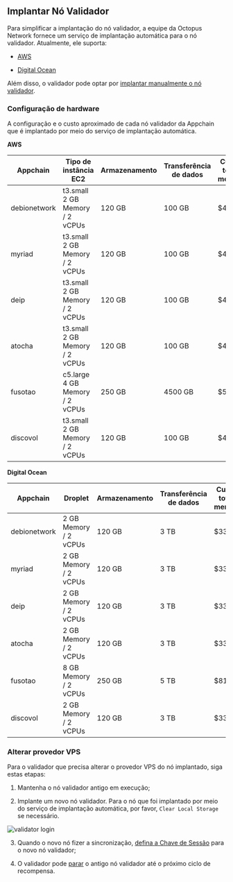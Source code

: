 ## Implantar Nó Validador

Para simplificar a implantação do nó validador, a equipe da Octopus Network fornece um serviço de implantação automática para o nó validador. Atualmente, ele suporta: 

* [AWS](https://docs.oct.network/maintain/validator-deploy-aws.html)

* [Digital Ocean](https://docs.oct.network/maintain/validator-deploy-do.html) 

Além disso, o validador pode optar por [implantar manualmente o nó validador](./validator-deploy-manually.md).

### Configuração de hardware

A configuração e o custo aproximado de cada nó validador da Appchain que é implantado por meio do serviço de implantação automática.

**AWS**

| Appchain | Tipo de instância EC2  | Armazenamento | Transferência de dados | Custo total mensal |
|------|------|------|------|------|
| debionetwork | t3.small 2 GB Memory / 2 vCPUs  | 120 GB | 100 GB | $45 |
| myriad | t3.small 2 GB Memory / 2 vCPUs  | 120 GB | 100 GB | $45 |
| deip | t3.small 2 GB Memory / 2 vCPUs  | 120 GB | 100 GB | $45 |
| atocha | t3.small 2 GB Memory / 2 vCPUs | 120 GB | 100 GB | $45 |
| fusotao | c5.large 4 GB Memory / 2 vCPUs  | 250 GB | 4500 GB | $509 |
| discovol | t3.small 2 GB Memory / 2 vCPUs | 120 GB | 100 GB | $45 |


**Digital Ocean**

| Appchain | Droplet  | Armazenamento | Transferência de dados | Custo total mensal |
|------|------|------|------|------|
| debionetwork | 2 GB Memory / 2 vCPUs  | 120 GB | 3 TB | $33 |
| myriad | 2 GB Memory / 2 vCPUs  | 120 GB | 3 TB | $33 |
| deip | 2 GB Memory / 2 vCPUs  | 120 GB | 3 TB | $33 |
| atocha | 2 GB Memory / 2 vCPUs | 120 GB | 3 TB | $33 |
| fusotao |  8 GB Memory / 2 vCPUs  | 250 GB | 5 TB | $81 |
| discovol |  2 GB Memory / 2 vCPUs | 120 GB | 3 TB | $33 |

### Alterar provedor VPS

Para o validador que precisa alterar o provedor VPS do nó implantado, siga estas etapas:

1. Mantenha o nó validador antigo em execução;

2. Implante um novo nó validador. Para o nó que foi implantado por meio do serviço de implantação automática, por favor, `Clear Local Storage` se necessário.

![validator login](https://docs.oct.network/assets/img/validator_clear_local.86b686a4.jpg)

3. Quando o novo nó fizer a sincronização, [defina a Chave de Sessão](https://docs.oct.network/maintain/validator-register.html#set-session-key) para o novo nó validador;

4. O validador pode [parar](https://docs.oct.network/maintain/validator-register.html#stop-the-validator-node) o antigo nó validador até o próximo ciclo de recompensa.